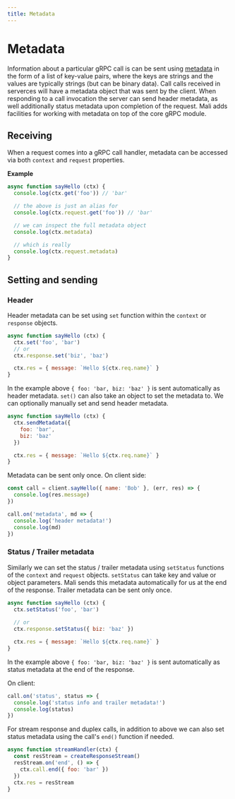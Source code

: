 ```yaml
---
title: Metadata
---
```


# Metadata

Information about a particular gRPC call is can be sent using [metadata](https://grpc.io/docs/guides/concepts.html#metadata) in the form of a list of key-value pairs, where the keys are strings and the values are typically strings (but can be binary data). Call calls received in serverces will have a metadata object that was sent by the client. When responding to a call invocation the server can send header metadata, as well additionally status metadata upon completion of the request. Mali adds facilities for working with metadata on top of the core gRPC module.

## Receiving

When a request comes into a gRPC call handler, metadata can be accessed via both `context` and `request` properties.

**Example**

```js
async function sayHello (ctx) {
  console.log(ctx.get('foo')) // 'bar'

  // the above is just an alias for
  console.log(ctx.request.get('foo')) // 'bar'

  // we can inspect the full metadata object
  console.log(ctx.metadata)

  // which is really
  console.log(ctx.request.metadata)
}
```

## Setting and sending

### Header

Header metadata can be set using `set` function within the `context` or `response` objects.

```js
async function sayHello (ctx) {
  ctx.set('foo', 'bar')
  // or
  ctx.response.set('biz', 'baz')

  ctx.res = { message: `Hello ${ctx.req.name}` }
}
```

In the example above `{ foo: 'bar, biz: 'baz' }` is sent automatically as header metadata. `set()` can also take an object to set the metadata to. We can optionally manually set and send header metadata.

```js
async function sayHello (ctx) {
  ctx.sendMetadata({
    foo: 'bar',
    biz: 'baz'  
  })

  ctx.res = { message: `Hello ${ctx.req.name}` }
}
```

Metadata can be sent only once. On client side:

```js
const call = client.sayHello({ name: 'Bob' }, (err, res) => {
  console.log(res.message)
})

call.on('metadata', md => {
  console.log('header metadata!')
  console.log(md)
})
```

### Status / Trailer metadata

Similarly we can set the status / trailer metadata using `setStatus` functions of the `context` and `request` objects. `setStatus` can take key and value or object parameters. Mali sends this metadata automatically for us at the end of the response. Trailer metadata can be sent only once.

```js
async function sayHello (ctx) {
  ctx.setStatus('foo', 'bar')
  
  // or
  ctx.response.setStatus({ biz: 'baz' })

  ctx.res = { message: `Hello ${ctx.req.name}` }
}
```

In the example above `{ foo: 'bar, biz: 'baz' }` is sent automatically as status metadata at the end of the response.

On client:

```js
call.on('status', status => {
  console.log('status info and trailer metadata!')
  console.log(status)
})
```

For stream response and duplex calls, in addition to above we can also set status metadata using the call's `end()` function if needed.

```js
async function streamHandler(ctx) {
  const resStream = createResponseStream()
  resStream.on('end', () => {
    ctx.call.end({ foo: 'bar' })
  })
  ctx.res = resStream
}
```


